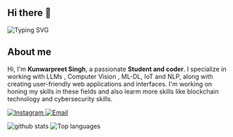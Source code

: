 ## Hi there 👋 
![Typing SVG](https://readme-typing-svg.demolab.com?font=Fira+Code&weight=900&size=40&repeat=false&vCenter=true&width=800&color=ff4f4f&lines=Kunwarpreet+Singh)

## About me
Hi, I'm **Kunwarpreet Singh**, a passionate **Student and coder**. I specialize in working with LLMs , Computer Vision , ML-DL, IoT and NLP, along with creating user-friendly web applications and interfaces. I'm working on honing my skills in these fields and also learm more skills like blockchain technology and cybersecurity skills.

<p>
  <a href="https://www.instagram.com/kunwar1908/" target="_blank">
    <img src="https://img.shields.io/badge/Instagram-E4405F?style=for-the-badge&logo=instagram&logoColor=white" alt="Instagram">
  </a>
  <a href="mailto:kunwarpreet1908@gmail.com" target="_blank">
    <img src="https://img.shields.io/badge/Email-D14836?style=for-the-badge&logo=gmail&logoColor=white" alt="Email">
  </a>
</p>

<!--
**kunwar1908/kunwar1908** is a ✨ _special_ ✨ repository because its `README.md` (this file) appears on your GitHub profile.

Here are some ideas to get you started:

- 🔭 I’m currently working on ...
- 🌱 I’m currently learning ...
- 👯 I’m looking to collaborate on ...
- 🤔 I’m looking for help with ...
- 💬 Ask me about ...
- 📫 How to reach me: ...
- 😄 Pronouns: ...
- ⚡ Fun fact: ...
-->
![github stats](https://github-readme-stats.vercel.app/api?username=kunwar1908&theme=radical")
![Top languages](https://github-readme-stats.vercel.app/api/top-langs/?username=kunwar1908&show_icons=true&theme=radical&cache_seconds=86400")
